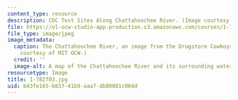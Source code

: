 ```yaml
---
content_type: resource
description: CDC Test Sites Along Chattahoochee River. (Image courtesy of MIT OCW.)
file: https://ol-ocw-studio-app-production.s3.amazonaws.com/courses/1-782-environmental-engineering-masters-of-engineering-project-fall-2003-spring-2004/b43fe165b83741b9aaa7db80081c004d_1-782f03.jpg
file_type: image/jpeg
image_metadata:
  caption: The Chattahoochee River, an image from the Drugstore Cowboys Project. (Image
    courtesy of MIT OCW.)
  credit: ''
  image-alt: A map of the Chattahoochee River and its surrounding watersheds.
resourcetype: Image
title: 1-782f03.jpg
uid: b43fe165-b837-41b9-aaa7-db80081c004d
---
```

